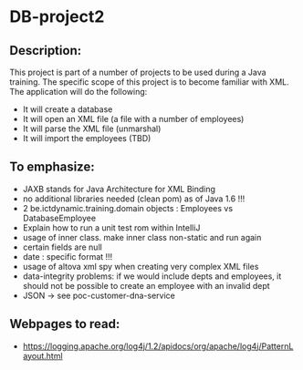 # DB-project2

## Description:

This project is part of a number of projects to be used during a Java training. The specific scope of this project is to become familiar with XML.<br>
The application will do the following:
* It will create a database
* It will open an XML file (a file with a number of employees)
* It will parse the XML file (unmarshal)
* It will import the employees (TBD)

## To emphasize:
* JAXB stands for Java Architecture for XML Binding
* no additional libraries needed (clean pom) as of Java 1.6 !!!
* 2 be.ictdynamic.training.domain objects : Employees vs DatabaseEmployee
* Explain how to run a unit test rom within IntelliJ
* usage of inner class. make inner class non-static and run again
* certain fields are null
* date : specific format !!!
* usage of altova xml spy when creating very complex XML files
* data-integrity problems: if we would include depts and employees, it should not be possible to create an employee with an invalid dept
* JSON -> see poc-customer-dna-service

## Webpages to read:
* https://logging.apache.org/log4j/1.2/apidocs/org/apache/log4j/PatternLayout.html